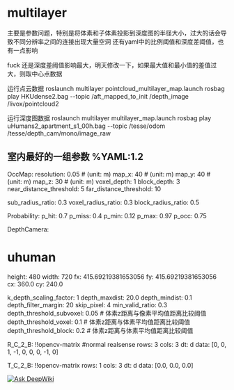 # multilayer

主要是参数问题，特别是将体素和子体素投影到深度图的半径大小，过大的话会导致不同分辨率之间的连接出现大量空洞
还有yaml中的比例阈值和深度差阈值，也有一点影响

fuck
还是深度差阈值影响最大，明天修改一下，如果最大值和最小值的差值过大，则取中心点数据

运行点云数据
roslaunch multilayer pointcloud_multilayer_map.launch
rosbag play HKUdense2.bag --topic /aft_mapped_to_init /depth_image /livox/pointcloud2

运行深度图数据
roslaunch multilayer multilayer_map.launch 
rosbag play uHumans2_apartment_s1_00h.bag --topic /tesse/odom /tesse/depth_cam/mono/image_raw

室内最好的一组参数
%YAML:1.2
---
OccMap:
  resolution: 0.05 # (unit: m)
  map_x: 40 # (unit: m)
  map_y: 40 # (unit: m)
  map_z: 30 # (unit: m)
  voxel_depth: 1
  block_depth: 3
  near_distance_threshold: 5
  far_distance_threshold: 10

  sub_radius_ratio: 0.3
  voxel_radius_ratio: 0.3
  block_radius_ratio: 0.5

Probability:
  p_hit: 0.7
  p_miss: 0.4
  p_min: 0.12
  p_max: 0.97
  p_occ: 0.75

DepthCamera:
  # uhuman
  height: 480
  width: 720
  fx: 415.69219381653056
  fy: 415.69219381653056
  cx: 360.0
  cy: 240.0

  k_depth_scaling_factor: 1
  depth_maxdist: 20.0
  depth_mindist: 0.1
  depth_filter_margin: 20
  skip_pixel: 4
  min_valid_ratio: 0.3
  depth_threshold_subvoxel: 0.05           # 体素z距离与像素平均值距离比较阈值
  depth_threshold_voxel: 0.1            # 体素z距离与体素平均值距离比较阈值
  depth_threshold_block: 0.2            # 体素z距离与体素平均值距离比较阈值

  R_C_2_B: !!opencv-matrix #normal realsense
    rows: 3
    cols: 3
    dt: d
    data: [0, 0, 1, -1, 0, 0, 0, -1, 0]

  T_C_2_B: !!opencv-matrix
    rows: 1
    cols: 3
    dt: d
    data: [0.0, 0.0, 0.0]


[![Ask DeepWiki](https://deepwiki.com/badge.svg)](https://deepwiki.com/y0ngyan/multilayer)
